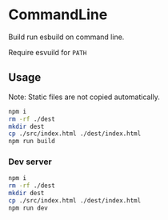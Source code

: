 # CommandLine

Build run esbuild on command line.

Require esvuild for `PATH`

## Usage

Note: Static files are not copied automatically.

```sh
npm i
rm -rf ./dest
mkdir dest
cp ./src/index.html ./dest/index.html
npm run build
```

### Dev server

```sh
npm i
rm -rf ./dest
mkdir dest
cp ./src/index.html ./dest/index.html
npm run dev
```
